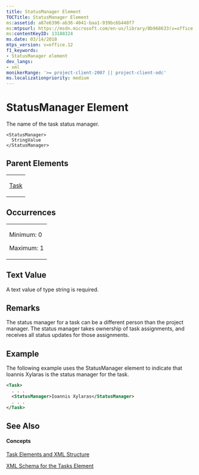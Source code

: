 ```yaml
---
title: StatusManager Element
TOCTitle: StatusManager Element
ms:assetid: a87e6390-ab36-4041-baa1-939bc6b448f7
ms:mtpsurl: https://msdn.microsoft.com/en-us/library/Bb968633(v=office.12)
ms:contentKeyID: 13188324
ms.date: 03/14/2018
mtps_version: v=office.12
f1_keywords:
- StatusManager element
dev_langs:
- xml
monikerRange: '>= project-client-2007 || project-client-odc'
ms.localizationpriority: medium
---
```


# StatusManager Element




The name of the task status manager.

    <StatusManager>
      StringValue
    </StatusManager>

## Parent Elements

<table>
<colgroup>
<col style="width: 100%" />
</colgroup>
<tbody>
<tr class="odd">
<td><p><a href="task-element.md">Task</a></p></td>
</tr>
</tbody>
</table>

## Occurrences

<table>
<colgroup>
<col style="width: 100%" />
</colgroup>
<tbody>
<tr class="odd">
<td><p>Minimum: 0</p>
<p>Maximum: 1</p></td>
</tr>
</tbody>
</table>

## Text Value

A text value of type string is required.

## Remarks

The status manager for a task can be a different person than the project manager. The status manager takes ownership of task assignments, and receives all status updates for those assignments.

## Example

The following example uses the StatusManager element to indicate that Ioannis Xylaras is the status manager for the task.

``` xml
<Task>
  . . .
  <StatusManager>Ioannis Xylaras</StatusManager>
  . . .
</Task>
```

## See Also

#### Concepts

[Task Elements and XML Structure](task-elements-and-xml-structure.md)

[XML Schema for the Tasks Element](xml-schema-for-the-tasks-element.md)


